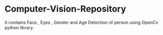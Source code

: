 # Computer-Vision-Repository

It contains Face , Eyes , Gender and Age Detection of person using OpenCv python library.
